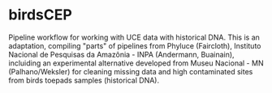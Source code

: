 # birdsCEP

Pipeline workflow for working with UCE data with historical DNA. This is an adaptation, compiling "parts" of pipelines from Phyluce (Faircloth), Instituto Nacional de Pesquisas da Amazônia - INPA (Andermann, Buainain), incluiding an experimental alternative developed from Museu Nacional - MN (Palhano/Weksler) for cleaning missing data and high contaminated sites from birds toepads samples (historical DNA).

